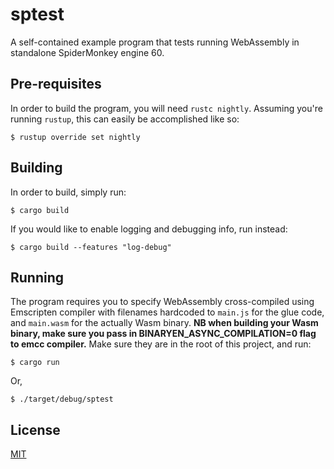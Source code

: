 # sptest
A self-contained example program that tests running WebAssembly in standalone SpiderMonkey
engine 60.

## Pre-requisites
In order to build the program, you will need `rustc nightly`. Assuming you're running `rustup`,
this can easily be accomplished like so:

```
$ rustup override set nightly
```

## Building
In order to build, simply run:

```
$ cargo build
```

If you would like to enable logging and debugging info, run instead:

```
$ cargo build --features "log-debug"
```

## Running
The program requires you to specify WebAssembly cross-compiled using Emscripten compiler with filenames hardcoded
to `main.js` for the glue code, and `main.wasm` for the actually Wasm binary. **NB when building your Wasm binary, make sure you pass in BINARYEN_ASYNC_COMPILATION=0 flag to emcc compiler.** Make sure they are in the root of
this project, and run:

```
$ cargo run
```

Or,

```
$ ./target/debug/sptest
```

## License
[MIT](License)
